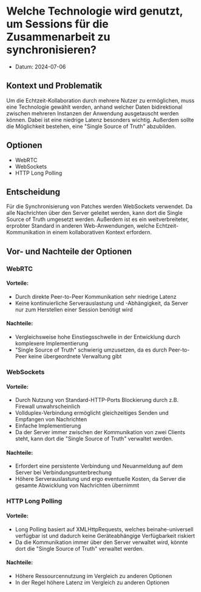 # Welche Technologie wird genutzt, um Sessions für die Zusammenarbeit zu synchronisieren?

* Datum: 2024-07-06

## Kontext und Problematik

Um die Echtzeit-Kollaboration durch mehrere Nutzer zu ermöglichen, muss eine Technologie gewählt werden, anhand welcher Daten bidirektional zwischen mehreren Instanzen der Anwendung ausgetauscht werden können. Dabei ist eine niedrige Latenz besonders wichtig. Außerdem sollte die Möglichkeit bestehen, eine "Single Source of Truth" abzubilden.


## Optionen

* WebRTC
* WebSockets
* HTTP Long Polling

## Entscheidung

Für die Synchronisierung von Patches werden WebSockets verwendet. Da alle Nachrichten über den Server geleitet werden, kann dort die Single Source of Truth umgesetzt werden. Außerdem ist es ein weitverbreiteter, erprobter Standard in anderen Web-Anwendungen, welche Echtzeit-Kommunikation in einem kollaborativen Kontext erfordern.

## Vor- und Nachteile der Optionen

### WebRTC

#### Vorteile:
* Durch direkte Peer-to-Peer Kommunikation sehr niedrige Latenz
* Keine kontinuierliche Serverauslastung und -Abhängigkeit, da Server nur zum Herstellen einer Session benötigt wird

#### Nachteile:
* Vergleichsweise hohe Einstiegsschwelle in der Entwicklung durch komplexere Implementierung
* "Single Source of Truth" schwierig umzusetzen, da es durch Peer-to-Peer keine übergeordnete Verwaltung gibt


### WebSockets

#### Vorteile:
* Durch Nutzung von Standard-HTTP-Ports Blockierung durch z.B. Firewall unwahrscheinlich
* Vollduplex-Verbindung ermöglicht gleichzeitiges Senden und Empfangen von Nachrichten
* Einfache Implementierung
* Da der Server immer zwischen der Kommunikation von zwei Clients steht, kann dort die "Single Source of Truth" verwaltet werden.

#### Nachteile:
* Erfordert eine persistente Verbindung und Neuanmeldung auf dem Server bei Verbindungsunterbrechung
* Höhere Serverauslastung und ergo eventuelle Kosten, da Server die gesamte Abwicklung von Nachrichten übernimmt

### HTTP Long Polling

#### Vorteile:
* Long Polling basiert auf XMLHttpRequests, welches beinahe-universell verfügbar ist und dadurch keine Geräteabhängige Verfügbarkeit riskiert
* Da die Kommunikation immer über den Server verwaltet wird, könnte dort die "Single Source of Truth" verwaltet werden.

#### Nachteile:
* Höhere Ressourcennutzung im Vergleich zu anderen Optionen
* In der Regel höhere Latenz im Vergleich zu anderen Optionen
